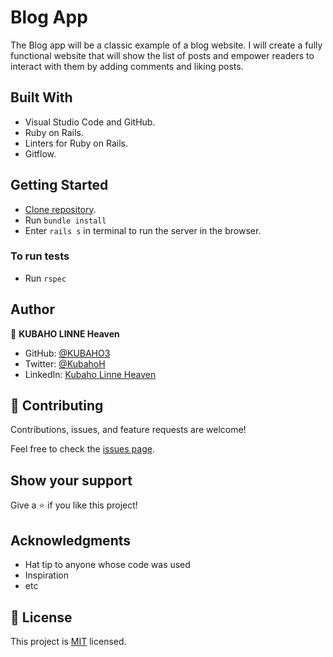 # Blog App
The Blog app will be a classic example of a blog website. I will create a fully functional website that will show the list of posts and empower readers to interact with them by adding comments and liking posts.

## Built With

- Visual Studio Code and GitHub.
- Ruby on Rails.
- Linters for Ruby on Rails.
- Gitflow.

## Getting Started

- [Clone repository](git@github.com:franclobo/Blog.git).
- Run `bundle install`
- Enter `rails s` in terminal to run the server in the browser.

### To run tests

- Run `rspec`


## Author

:bust_in_silhouette: **KUBAHO LINNE Heaven**
- GitHub: [@KUBAHO3](https://github.com/KUBAHO3)
- Twitter: [@KubahoH](https://twitter.com/KubahoH)
- LinkedIn: [Kubaho Linne Heaven](https://www.linkedin.com/in/kubaho-linne-heaven/)


## 🤝 Contributing

Contributions, issues, and feature requests are welcome!

Feel free to check the [issues page](../../issues/).

## Show your support

Give a ⭐️ if you like this project!

## Acknowledgments

- Hat tip to anyone whose code was used
- Inspiration
- etc

## 📝 License

This project is [MIT](./LICENSE) licensed.
